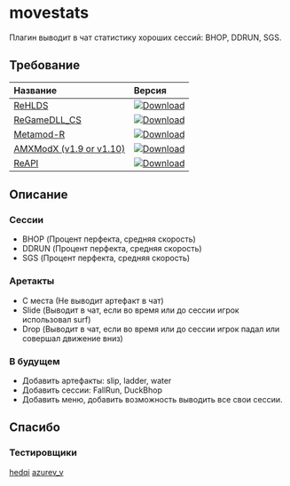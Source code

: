 # movestats
Плагин выводит в чат статистику хороших сессий: BHOP, DDRUN, SGS.

## Требование
| Название | Версия |
| :- | :- |
| [ReHLDS](https://github.com/rehlds/rehlds) | [![Download](https://img.shields.io/github/v/release/rehlds/rehlds?include_prereleases&style=flat-square)](https://github.com/rehlds/rehlds/releases) |
| [ReGameDLL_CS](https://github.com/rehlds/ReGameDLL_CS/releases) | [![Download](https://img.shields.io/github/v/release/s1lentq/ReGameDLL_CS?include_prereleases&style=flat-square)](https://github.com/rehlds/ReGameDLL_CS/releases) |
| [Metamod-R](https://github.com/rehlds/Metamod-R/releases) | [![Download](https://img.shields.io/github/v/release/rehlds/Metamod-R?include_prereleases&style=flat-square)](https://github.com/rehlds/Metamod-R/releases) |
| [AMXModX (v1.9 or v1.10)](https://www.amxmodx.org/downloads-new.php) | [![Download](https://img.shields.io/badge/AMXModX-%3E%3D1.9.0-blue?style=flat-square)](https://www.amxmodx.org/downloads-new.php) |
| [ReAPI](https://github.com/rehlds/reapi) | [![Download](https://img.shields.io/github/v/release/rehlds/reapi?include_prereleases&style=flat-square)](https://github.com/rehlds/reapi) |

## Описание

### Сессии
- BHOP (Процент перфекта, средняя скорость)
- DDRUN (Процент перфекта, средняя скорость)
- SGS (Процент перфекта, средняя скорость)

### Аретакты
- С места (Не выводит артефакт в чат)
- Slide (Выводит в чат, если во время или до сессии игрок использовал surf)
- Drop (Выводит в чат, если во время или до сессии игрок падал или совершал движение вниз)

### В будущем
- Добавить артефакты: slip, ladder, water
- Добавить сессии: FallRun, DuckBhop
- Добавить меню, добавить возможность выводить все свои сессии.

## Спасибо

### Тестировщики
[hedqi](https://github.com/hedqi)
[azurev_v](https://www.twitch.tv/azurev_v)
